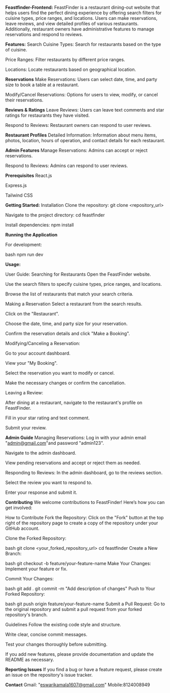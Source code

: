 **Feastfinder-Frontend:**
FeastFinder is a restaurant dining-out website that helps users find the perfect dining experience by offering search filters for cuisine types, price ranges, and locations. Users can make reservations, leave reviews, and view detailed profiles of various restaurants. Additionally, restaurant owners have administrative features to manage reservations and respond to reviews.

**Features:**
Search
Cuisine Types: Search for restaurants based on the type of cuisine.

Price Ranges: Filter restaurants by different price ranges.

Locations: Locate restaurants based on geographical location.

**Reservations**
Make Reservations: Users can select date, time, and party size to book a table at a restaurant.

Modify/Cancel Reservations: Options for users to view, modify, or cancel their reservations.

**Reviews & Ratings**
Leave Reviews: Users can leave text comments and star ratings for restaurants they have visited.

Respond to Reviews: Restaurant owners can respond to user reviews.

**Restaurant Profiles**
Detailed Information: Information about menu items, photos, location, hours of operation, and contact details for each restaurant.

**Admin Features**
Manage Reservations: Admins can accept or reject reservations.

Respond to Reviews: Admins can respond to user reviews.

**Prerequisites**
React.js

Express.js

Tailwind CSS

**Getting Started:**
Installation
Clone the repository: git clone <repository_url>

Navigate to the project directory: cd feastfinder

Install dependencies: npm install

**Running the Application**

For development:

bash
npm run dev


**Usage:**

User Guide:
Searching for Restaurants
Open the FeastFinder website.

Use the search filters to specify cuisine types, price ranges, and locations.

Browse the list of restaurants that match your search criteria.

Making a Reservation
Select a restaurant from the search results.

Click on the "Restaurant".

Choose the date, time, and party size for your reservation.

Confirm the reservation details and click "Make a Booking".

Modifying/Canceling a Reservation:

Go to your account dashboard.

View your "My Booking".

Select the reservation you want to modify or cancel.

Make the necessary changes or confirm the cancellation.

Leaving a Review:

After dining at a restaurant, navigate to the restaurant's profile on FeastFinder.

Fill in your star rating and text comment.

Submit your review.

**Admin Guide**
Managing Reservations:
Log in with your admin email "admin@gmail.com"and password "admin123".

Navigate to the admin dashboard.

View pending reservations and accept or reject them as needed.

Responding to Reviews:
In the admin dashboard, go to the reviews section.

Select the review you want to respond to.

Enter your response and submit it.

**Contributing**
We welcome contributions to FeastFinder! Here’s how you can get involved:

How to Contribute
Fork the Repository: Click on the "Fork" button at the top right of the repository page to create a copy of the repository under your GitHub account.

Clone the Forked Repository:

bash
git clone <your_forked_repository_url>
cd feastfinder
Create a New Branch:

bash
git checkout -b feature/your-feature-name
Make Your Changes: Implement your feature or fix.

Commit Your Changes:

bash
git add .
git commit -m "Add description of changes"
Push to Your Forked Repository:

bash
git push origin feature/your-feature-name
Submit a Pull Request: Go to the original repository and submit a pull request from your forked repository's branch.

Guidelines
Follow the existing code style and structure.

Write clear, concise commit messages.

Test your changes thoroughly before submitting.

If you add new features, please provide documentation and update the README as necessary.

**Reporting Issues**
If you find a bug or have a feature request, please create an issue on the repository's issue tracker.

**Contact**
Gmail: "eswarikamala1607@gmail.com"
Mobile:8124008949
